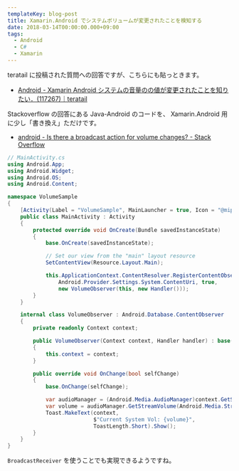 ```yaml
---
templateKey: blog-post
title: Xamarin.Android でシステムボリュームが変更されたことを検知する
date: 2018-03-14T00:00:00.000+09:00
tags:
  - Android
  - C#
  - Xamarin
---
```

teratail に投稿された質問への回答ですが、こちらにも貼っときます。

<!--more-->

* [Android - Xamarin Android システムの音量のの値が変更されたことを知りたい．(117267)｜teratail](https://teratail.com/questions/117267)

Stackoverflow の回答にある Java-Android のコードを、 Xamarin.Android 用に少し「書き換え」ただけです。

* [android - Is there a broadcast action for volume changes? - Stack Overflow](https://stackoverflow.com/questions/6896746/is-there-a-broadcast-action-for-volume-changes/17398781#17398781)

```csharp
// MainActivity.cs
using Android.App;
using Android.Widget;
using Android.OS;
using Android.Content;

namespace VolumeSample
{
    [Activity(Label = "VolumeSample", MainLauncher = true, Icon = "@mipmap/icon")]
    public class MainActivity : Activity
    {
        protected override void OnCreate(Bundle savedInstanceState)
        {
            base.OnCreate(savedInstanceState);

            // Set our view from the "main" layout resource
            SetContentView(Resource.Layout.Main);

            this.ApplicationContext.ContentResolver.RegisterContentObserver(
                Android.Provider.Settings.System.ContentUri, true, 
                new VolumeObserver(this, new Handler()));
        }
    }

    internal class VolumeObserver : Android.Database.ContentObserver
    {
        private readonly Context context;

        public VolumeObserver(Context context, Handler handler) : base(handler)
        {
            this.context = context;
        }

        public override void OnChange(bool selfChange)
        {
            base.OnChange(selfChange);

            var audioManager = (Android.Media.AudioManager)context.GetSystemService(Context.AudioService);
            var volume = audioManager.GetStreamVolume(Android.Media.Stream.System);
            Toast.MakeText(context, 
                           $"Current System Vol: {volume}", 
                           ToastLength.Short).Show();
        }
    }
}
```

``BroadcastReceiver`` を使うことでも実現できるようですね。

